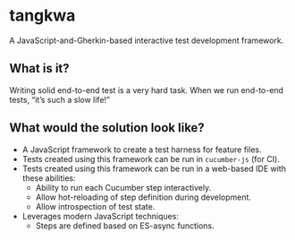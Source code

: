 # tangkwa

A JavaScript-and-Gherkin-based interactive test development framework.


## What is it?

Writing solid end-to-end test is a very hard task.
When we run end-to-end tests, “it’s such a slow life!”


## What would the solution look like?

- A JavaScript framework to create a test harness for feature files.
- Tests created using this framework can be run in `cucumber-js` (for CI).
- Tests created using this framework can be run in a web-based IDE with these abilities:
  - Ability to run each Cucumber step interactively.
  - Allow hot-reloading of step definition during development.
  - Allow introspection of test state.
- Leverages modern JavaScript techniques:
  - Steps are defined based on ES-async functions.
